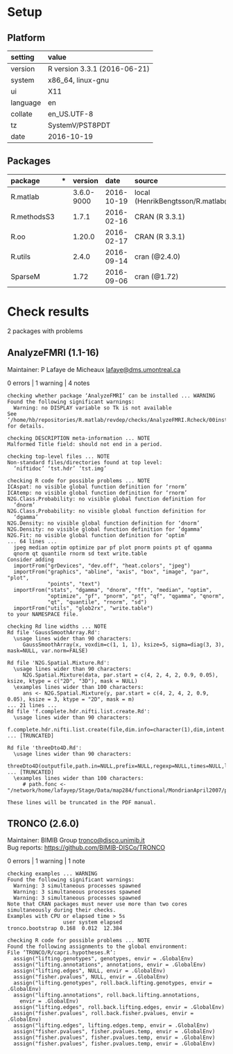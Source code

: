# Setup

## Platform

|setting  |value                        |
|:--------|:----------------------------|
|version  |R version 3.3.1 (2016-06-21) |
|system   |x86_64, linux-gnu            |
|ui       |X11                          |
|language |en                           |
|collate  |en_US.UTF-8                  |
|tz       |SystemV/PST8PDT              |
|date     |2016-10-19                   |

## Packages

|package     |*  |version    |date       |source                              |
|:-----------|:--|:----------|:----------|:-----------------------------------|
|R.matlab    |   |3.6.0-9000 |2016-10-19 |local (HenrikBengtsson/R.matlab@NA) |
|R.methodsS3 |   |1.7.1      |2016-02-16 |CRAN (R 3.3.1)                      |
|R.oo        |   |1.20.0     |2016-02-17 |CRAN (R 3.3.1)                      |
|R.utils     |   |2.4.0      |2016-09-14 |cran (@2.4.0)                       |
|SparseM     |   |1.72       |2016-09-06 |cran (@1.72)                        |

# Check results
2 packages with problems

## AnalyzeFMRI (1.1-16)
Maintainer: P Lafaye de Micheaux <lafaye@dms.umontreal.ca>

0 errors | 1 warning  | 4 notes

```
checking whether package ‘AnalyzeFMRI’ can be installed ... WARNING
Found the following significant warnings:
  Warning: no DISPLAY variable so Tk is not available
See ‘/home/hb/repositories/R.matlab/revdep/checks/AnalyzeFMRI.Rcheck/00install.out’ for details.

checking DESCRIPTION meta-information ... NOTE
Malformed Title field: should not end in a period.

checking top-level files ... NOTE
Non-standard files/directories found at top level:
  ‘niftidoc’ ‘tst.hdr’ ‘tst.img’

checking R code for possible problems ... NOTE
ICAspat: no visible global function definition for ‘rnorm’
ICAtemp: no visible global function definition for ‘rnorm’
N2G.Class.Probability: no visible global function definition for
  ‘dnorm’
N2G.Class.Probability: no visible global function definition for
  ‘dgamma’
N2G.Density: no visible global function definition for ‘dnorm’
N2G.Density: no visible global function definition for ‘dgamma’
N2G.Fit: no visible global function definition for ‘optim’
... 64 lines ...
  jpeg median optim optimize par pf plot pnorm points pt qf qgamma
  qnorm qt quantile rnorm sd text write.table
Consider adding
  importFrom("grDevices", "dev.off", "heat.colors", "jpeg")
  importFrom("graphics", "abline", "axis", "box", "image", "par", "plot",
             "points", "text")
  importFrom("stats", "dgamma", "dnorm", "fft", "median", "optim",
             "optimize", "pf", "pnorm", "pt", "qf", "qgamma", "qnorm",
             "qt", "quantile", "rnorm", "sd")
  importFrom("utils", "glob2rx", "write.table")
to your NAMESPACE file.

checking Rd line widths ... NOTE
Rd file 'GaussSmoothArray.Rd':
  \usage lines wider than 90 characters:
     GaussSmoothArray(x, voxdim=c(1, 1, 1), ksize=5, sigma=diag(3, 3), mask=NULL, var.norm=FALSE)

Rd file 'N2G.Spatial.Mixture.Rd':
  \usage lines wider than 90 characters:
     N2G.Spatial.Mixture(data, par.start = c(4, 2, 4, 2, 0.9, 0.05), ksize, ktype = c("2D", "3D"), mask = NULL)
  \examples lines wider than 100 characters:
     ans <- N2G.Spatial.Mixture(y, par.start = c(4, 2, 4, 2, 0.9, 0.05), ksize = 3, ktype = "2D", mask = m) 
... 21 lines ...
Rd file 'f.complete.hdr.nifti.list.create.Rd':
  \usage lines wider than 90 characters:
     f.complete.hdr.nifti.list.create(file,dim.info=character(1),dim,intent.p1=single(1),intent.p2=single(1),intent.p3=single(1),intent.code ... [TRUNCATED]

Rd file 'threeDto4D.Rd':
  \usage lines wider than 90 characters:
     threeDto4D(outputfile,path.in=NULL,prefix=NULL,regexp=NULL,times=NULL,list.of.in.files=NULL,path.out=NULL,is.nii.pair=FALSE,hdr.number= ... [TRUNCATED]
  \examples lines wider than 100 characters:
     # path.fonc <- "/network/home/lafayep/Stage/Data/map284/functional/MondrianApril2007/preprocessing/1801/smoothed/"

These lines will be truncated in the PDF manual.
```

## TRONCO (2.6.0)
Maintainer: BIMIB Group <tronco@disco.unimib.it>  
Bug reports: https://github.com/BIMIB-DISCo/TRONCO

0 errors | 1 warning  | 1 note 

```
checking examples ... WARNING
Found the following significant warnings:
  Warning: 3 simultaneous processes spawned
  Warning: 3 simultaneous processes spawned
  Warning: 3 simultaneous processes spawned
Note that CRAN packages must never use more than two cores
simultaneously during their checks.
Examples with CPU or elapsed time > 5s
                  user system elapsed
tronco.bootstrap 0.168  0.012  12.384

checking R code for possible problems ... NOTE
Found the following assignments to the global environment:
File ‘TRONCO/R/capri.hypotheses.R’:
  assign("lifting.genotypes", genotypes, envir = .GlobalEnv)
  assign("lifting.annotations", annotations, envir = .GlobalEnv)
  assign("lifting.edges", NULL, envir = .GlobalEnv)
  assign("fisher.pvalues", NULL, envir = .GlobalEnv)
  assign("lifting.genotypes", roll.back.lifting.genotypes, envir = .GlobalEnv)
  assign("lifting.annotations", roll.back.lifting.annotations, 
    envir = .GlobalEnv)
  assign("lifting.edges", roll.back.lifting.edges, envir = .GlobalEnv)
  assign("fisher.pvalues", roll.back.fisher.pvalues, envir = .GlobalEnv)
  assign("lifting.edges", lifting.edges.temp, envir = .GlobalEnv)
  assign("fisher.pvalues", fisher.pvalues.temp, envir = .GlobalEnv)
  assign("fisher.pvalues", fisher.pvalues.temp, envir = .GlobalEnv)
  assign("fisher.pvalues", fisher.pvalues.temp, envir = .GlobalEnv)
```

